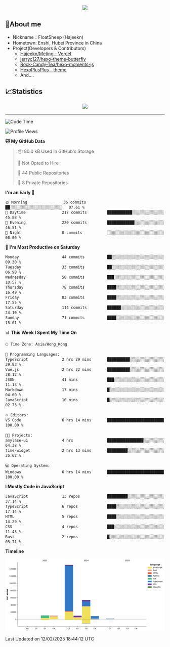 <p align="center">
   <a href="https://git.io/typing-svg"><img src="https://readme-typing-svg.demolab.com?font=Fira+Code&pause=1000&color=F7DD11&center=true&vCenter=true&width=435&lines=Floating+in+the+clouds~;I'm+glad+to+meet+you+again" /></a>
</p>

## 🥱About me

- Nickname：FloatSheep (Hajeekn)
- Hometown: Enshi, Hubei Province in China
- Project(Developers & Contributors)
   - [Hajeekn/Meting - Vercel](https://github.com/hajeekn/vercel-meting)
   - [jerryc127/hexo-theme-butterfly](https://github.com/jerryc127/hexo-theme-butterfly)
   - [Rock-Candy-Tea/hexo-moments-js](https://github.com/Rock-Candy-Tea/hexo-moments-js)
   - [HexoPlusPlus - theme](https://github.com/HexoPlusPlus/HexoPlusPlus)
   - And....


## 📈Statistics

<div align="center">
<img src="https://github-readme-stats-git-masterrstaa-rickstaa.vercel.app/api?username=FloatSheep" />
</div>

---

<!--START_SECTION:waka-->
![Code Time](http://img.shields.io/badge/Code%20Time-308%20hrs%2049%20mins-blue)

![Profile Views](http://img.shields.io/badge/Profile%20Views-0-blue)

**🐱 My GitHub Data** 

> 📦 80.0 kB Used in GitHub's Storage 
 > 
> 🚫 Not Opted to Hire
 > 
> 📜 44 Public Repositories 
 > 
> 🔑 8 Private Repositories 
 > 
**I'm an Early 🐤** 

```text
🌞 Morning                36 commits          ██░░░░░░░░░░░░░░░░░░░░░░░   07.61 % 
🌆 Daytime                217 commits         ███████████░░░░░░░░░░░░░░   45.88 % 
🌃 Evening                220 commits         ████████████░░░░░░░░░░░░░   46.51 % 
🌙 Night                  0 commits           ░░░░░░░░░░░░░░░░░░░░░░░░░   00.00 % 
```
📅 **I'm Most Productive on Saturday** 

```text
Monday                   44 commits          ██░░░░░░░░░░░░░░░░░░░░░░░   09.30 % 
Tuesday                  33 commits          ██░░░░░░░░░░░░░░░░░░░░░░░   06.98 % 
Wednesday                50 commits          ███░░░░░░░░░░░░░░░░░░░░░░   10.57 % 
Thursday                 78 commits          ████░░░░░░░░░░░░░░░░░░░░░   16.49 % 
Friday                   83 commits          ████░░░░░░░░░░░░░░░░░░░░░   17.55 % 
Saturday                 114 commits         ██████░░░░░░░░░░░░░░░░░░░   24.10 % 
Sunday                   71 commits          ████░░░░░░░░░░░░░░░░░░░░░   15.01 % 
```


📊 **This Week I Spent My Time On** 

```text
🕑︎ Time Zone: Asia/Hong_Kong

💬 Programming Languages: 
TypeScript               2 hrs 29 mins       ██████████░░░░░░░░░░░░░░░   39.93 % 
Vue.js                   2 hrs 22 mins       ██████████░░░░░░░░░░░░░░░   38.12 % 
JSON                     41 mins             ███░░░░░░░░░░░░░░░░░░░░░░   11.13 % 
Markdown                 17 mins             █░░░░░░░░░░░░░░░░░░░░░░░░   04.60 % 
JavaScript               10 mins             █░░░░░░░░░░░░░░░░░░░░░░░░   02.73 % 

🔥 Editors: 
VS Code                  6 hrs 14 mins       █████████████████████████   100.00 % 

🐱‍💻 Projects: 
amylase-ui               4 hrs               ████████████████░░░░░░░░░   64.38 % 
time-widget              2 hrs 13 mins       █████████░░░░░░░░░░░░░░░░   35.62 % 

💻 Operating System: 
Windows                  6 hrs 14 mins       █████████████████████████   100.00 % 
```

**I Mostly Code in JavaScript** 

```text
JavaScript               13 repos            █████████░░░░░░░░░░░░░░░░   37.14 % 
TypeScript               6 repos             ████░░░░░░░░░░░░░░░░░░░░░   17.14 % 
HTML                     5 repos             ████░░░░░░░░░░░░░░░░░░░░░   14.29 % 
CSS                      4 repos             ███░░░░░░░░░░░░░░░░░░░░░░   11.43 % 
Rust                     2 repos             █░░░░░░░░░░░░░░░░░░░░░░░░   05.71 % 
```



**Timeline**

![Lines of Code chart](https://raw.githubusercontent.com/FloatSheep/FloatSheep/main/assets/bar_graph.png)


 Last Updated on 12/02/2025 18:44:12 UTC
<!--END_SECTION:waka-->

